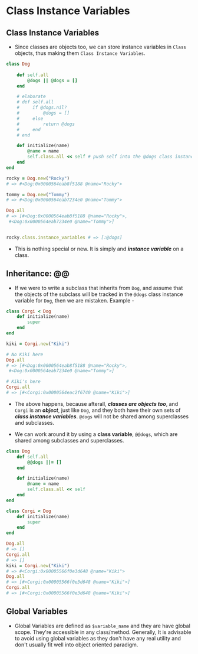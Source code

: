 # Class Instance Variables

## Class Instance Variables

* Since classes are objects too, we can store instance variables in ```Class``` objects, thus making them ```Class Instance Variables```.

```ruby
class Dog
    
    def self.all
        @dogs || @dogs = []
    end

    # elaborate
    # def self.all
    #     if @dogs.nil?
    #         @dogs = []
    #     else
    #         return @dogs
    #     end
    # end

    def initialize(name)
        @name = name
        self.class.all << self # push self into the @dogs class instance variable
    end
end

rocky = Dog.new("Rocky")
# => #<Dog:0x0000564eab8f5188 @name="Rocky">

tommy = Dog.new("Tommy")
# => #<Dog:0x0000564eab7234e0 @name="Tommy">

Dog.all
# => [#<Dog:0x0000564eab8f5188 @name="Rocky">,
 #<Dog:0x0000564eab7234e0 @name="Tommy">]


rocky.class.instance_variables # => [:@dogs]
```

* This is nothing special or new. It is simply and ***instance variable*** on a class. 

## Inheritance: @@

* If we were to write a subclass that inherits from ```Dog```, and assume that the objects of the subclass will be tracked in the ```@dogs``` class instance variable for ```Dog```, then we are mistaken. Example -

```ruby
class Corgi < Dog
    def initialize(name)
        super
    end
end

kiki = Corgi.new("Kiki")

# No Kiki here
Dog.all
# => [#<Dog:0x0000564eab8f5188 @name="Rocky">,
 #<Dog:0x0000564eab7234e0 @name="Tommy">]

# Kiki's here
Corgi.all
# => [#<Corgi:0x0000564eac2f6740 @name="Kiki">]
```

* The above happens, because afterall, ***classes are objects too***, and ```Corgi``` is an ***object***, just like ```Dog```, and they both have their own sets of ***class instance variables***. ```@dogs``` will not be shared among superclasses and subclasses.

* We can work around it by using a **class variable**, ```@@dogs```, which are shared among subclasses and superclasses.

```ruby
class Dog
    def self.all
        @@dogs ||= []
    end

    def initialize(name)
        @name = name
        self.class.all << self
    end
end

class Corgi < Dog
    def initialize(name)
        super
    end
end

Dog.all
# => []
Corgi.all
# => []
kiki = Corgi.new("Kiki")
# => #<Corgi:0x00005566f0e3d648 @name="Kiki">
Dog.all
# => [#<Corgi:0x00005566f0e3d648 @name="Kiki">]
Corgi.all
# => [#<Corgi:0x00005566f0e3d648 @name="Kiki">]
```

## Global Variables

* Global Variables are defined as ```$variable_name``` and they are have global scope. They're accessible in any class/method. Generally, It is advisable to avoid using global variables as they don't have any real utility and don't usually fit well into object oriented paradigm.